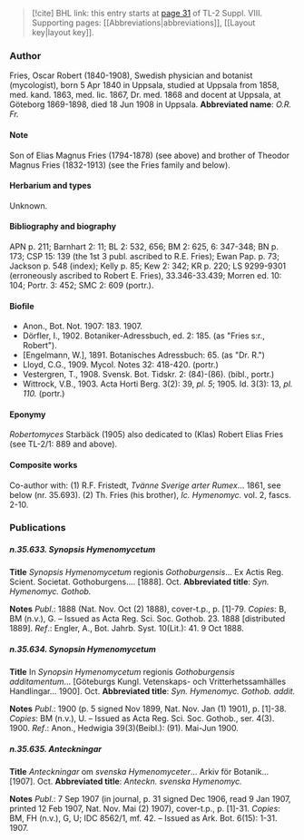 > [!cite] BHL link: this entry starts at [page 31](https://www.biodiversitylibrary.org/page/33258471) of TL-2 Suppl. VIII.
> Supporting pages: [[Abbreviations|abbreviations]], [[Layout key|layout key]].

### Author

Fries, Oscar Robert (1840-1908), Swedish physician and botanist (mycologist), born 5 Apr 1840 in Uppsala, studied at Uppsala from 1858, med. kand. 1863, med. lic. 1867, Dr. med. 1868 and docent at Uppsala, at Göteborg 1869-1898, died 18 Jun 1908 in Uppsala. 
**Abbreviated name**: *O.R. Fr.*

#### Note

Son of Elias Magnus Fries (1794-1878) (see above) and brother of Theodor Magnus Fries (1832-1913) (see the Fries family and below).

#### Herbarium and types

Unknown.

#### Bibliography and biography

APN p. 211; Barnhart 2: 11; BL 2: 532, 656; BM 2: 625, 6: 347-348; BN p. 173; CSP 15: 139 (the 1st 3 publ. ascribed to R.E. Fries); Ewan Pap. p. 73; Jackson p. 548 (index); Kelly p. 85; Kew 2: 342; KR p. 220; LS 9299-9301 (erroneously ascribed to Robert E. Fries), 33.346-33.439; Morren ed. 10: 104; Portr. 3: 452; SMC 2: 609 (portr.).

#### Biofile

- Anon., Bot. Not. 1907: 183. 1907.
- Dörfler, I., 1902. Botaniker-Adressbuch, ed. 2: 185. (as "Fries s:r., Robert").
- \[Engelmann, W.\], 1891. Botanisches Adressbuch: 65. (as "Dr. R.")
- Lloyd, C.G., 1909. Mycol. Notes 32: 418-420. (portr.)
- Vestergren, T., 1908. Svensk. Bot. Tidskr. 2: (84)-(86). (bibl., portr.)
- Wittrock, V.B., 1903. Acta Horti Berg. 3(2): 39, *pl. 5*; 1905. Id. 3(3): 13, *pl. 110.* (portr.)

#### Eponymy

*Robertomyces* Starbäck (1905) also dedicated to (Klas) Robert Elias Fries (see TL-2/1: 889 and above).

#### Composite works

Co-author with:
(1) R.F. Fristedt, *Tvänne Sverige arter Rumex*... 1861, see below (nr. 35.693).
(2) Th. Fries (his brother), *Ic. Hymenomyc.* vol. 2, fascs. 2-10.

### Publications

##### n.35.633. Synopsis Hymenomycetum

**Title**
*Synopsis Hymenomycetum* regionis *Gothoburgensis*... Ex Actis Reg. Scient. Societat. Gothoburgens.... \[1888\]. Oct.
**Abbreviated title**: *Syn. Hymenomyc. Gothob.*

**Notes**
*Publ*.: 1888 (Nat. Nov. Oct (2) 1888), cover-t.p., p. \[1\]-79. *Copies*: B, BM (n.v.), G. – Issued as Acta Reg. Sci. Soc. Gothob. 23. 1888 \[distributed 1889\].
*Ref*.: Engler, A., Bot. Jahrb. Syst. 10(Lit.): 41. 9 Oct 1888.

##### n.35.634. Synopsin Hymenomycetum

**Title**
In *Synopsin Hymenomycetum* regionis *Gothoburgensis additamentum*... \[Göteburgs Kungl. Vetenskaps- och Vritterhetssamhälles Handlingar... 1900\]. Oct.
**Abbreviated title**: *Syn. Hymenomyc. Gothob. addit.*

**Notes**
*Publ*.: 1900 (p. 5 signed Nov 1899, Nat. Nov. Jan (1) 1901), p. \[1\]-38. *Copies*: BM (n.v.), U. – Issued as Acta Reg. Sci. Soc. Gothob., ser. 4(3). 1900.
*Ref*.: Anon., Hedwigia 39(3)(Beibl.): (91). Mai-Jun 1900.

##### n.35.635. Anteckningar

**Title**
*Anteckningar* om *svenska Hymenomyceter*... Arkiv för Botanik... \[1907\]. Oct.
**Abbreviated title**: *Anteckn. svenska Hymenomyc.*

**Notes**
*Publ*.: 7 Sep 1907 (in journal, p. 31 signed Dec 1906, read 9 Jan 1907, printed 12 Feb 1907, Nat. Nov. Mai (2) 1907), cover-t.p., p. \[1\]-31. *Copies*: BM, FH (n.v.), G, U; IDC 8562/1, mf. 42. – Issued as Ark. Bot. 6(15): 1-31. 1907.

